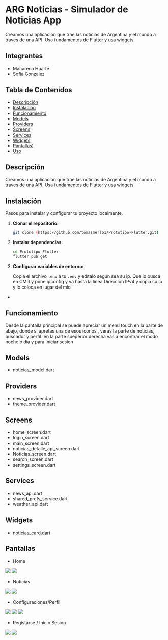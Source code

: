 # ARG Noticias - Simulador de Noticias App

Creamos una aplicacion que trae las noticias de Argentina y el mundo a traves de una API. Usa fundamentos de Flutter y usa widgets.

## Integrantes
- Macarena Huarte
- Sofia Gonzalez

## Tabla de Contenidos

- [Descripción](#descripción)
- [Instalación](#instalación)
- [Funcionamiento](#funcionamiento)
- [Models](#models)
- [Providers](#providers)
- [Screens](#screens)
- [Services](#services)
- [Widgets](#widgets)
- [Pantallas](#pantallas))
- [Uso](#uso)

  
## Descripción
Creamos una aplicacion que trae las noticias de Argentina y el mundo a traves de una API. Usa fundamentos de Flutter y usa widgets.

## Instalación
Pasos para instalar y configurar tu proyecto localmente.

1. **Clonar el repositorio:**

    ```bash
    git clone (https://github.com/tomasmerlo1/Prototipo-Flutter.git)
    ```

2. **Instalar dependencias:**

    ```bash
    cd Prototipo-Flutter
    flutter pub get
    ```

3. **Configurar variables de entorno:**

    Copia el archivo `.env` a tu  `.env` y edítalo según sea su ip.
   Que lo busca en CMD y pone ipconfig y va hasta la linea  Dirección IPv4 y copia su ip y lo coloca en lugar del mio
- 
## Funcionamiento
Desde la pantalla principal se puede apreciar un menu touch en la parte de abajo, donde si apretas una de esos iconos , veras la parte de noticias, buscador y perfil. en la parte sueperior derecha vas a encontrar el modo noche o dia y para iniciar sesion 

## Models
* noticias_model.dart

## Providers
* news_provider.dart
* theme_provider.dart

## Screens
* home_screen.dart
* login_screen.dart
* main_screen.dart
* noticias_detalle_api_screen.dart
* Noticias_screen.dart
* search_screen.dart
* settings_screen.dart

## Services
* news_api.dart
* shared_prefs_service.dart
* weather_api.dart

## Widgets
* noticias_card.dart

## Pantallas
- Home
<img src="./readme/images/homeclaro.png" />
<img src="./readme/images/homeoscuro.png" />

- Noticias
<img src="./readme/images/noticiasclaras.png" />
<img src="./readme/images/noticiasoscuras.png" />

- Configuraciones/Perfil
<img src="./readme/images/perfilclaro.png" />
<img src="./readme/images/perdiloscuro.png" />
<img src="./readme/images/perfilclarosinsesion.png" />

- Registarse / Inicio Sesion
<img src="./readme/images/iniciosesionclaro.png" />
<img src="./readme/images/iniciosesionoscuro.png" /> 



